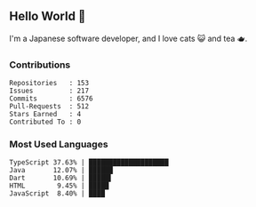 ## Hello World 👋

I'm a Japanese software developer, and I love cats 😺 and tea 🫖.

### Contributions

    Repositories   : 153
    Issues         : 217
    Commits        : 6576
    Pull-Requests  : 512
    Stars Earned   : 4
    Contributed To : 0

### Most Used Languages

    TypeScript 37.63% | ████████████████████
    Java       12.07% | ██████
    Dart       10.69% | █████▌
    HTML        9.45% | █████
    JavaScript  8.40% | ████
